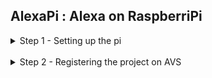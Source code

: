 ## AlexaPi : Alexa on RaspberriPi ##

<details>
  <summary>Step 1 - Setting up the pi</summary>
  <br />
   1) Copy the contents of the setup folder onto your desktop <br />
   2) Install etcher into your pc <br />
   3) Burn Raspian.img to the given sd card using etcher <br />
   4) insert the sd card into the raspberry pi <br />
   5) Poweron the rpi <br />
  </details>
  <br />
<details>
  <summary>Step 2 - Registering the project on AVS</summary>
  <br />
  * 1) Create an amazon developers account at  https://developer.amazon.com <br />
  * 2) Click the ALEXA VOICE SERVICE button <br />
  * 3) Click the GET STARTED button, then click the CREATE PRODUCT button. <br />
  * 4) Fill in Product Information</br>
        * 4.1) Product Name: Use AVS Tutorials Project. <br />
        * 4.2) Product ID: Use PrototypePi. No spaces are allowed for the Product ID field. <br />
        *  4.3) Select Alexa-Enabled Device for Please Select Your Product Type. Select No for Will your device use a companion app? <br />
        * 4.4) Choose Other for Product Category and write Prototype in the (please specify) and Brief product description field. <br />
        * 4.5) Select Hands-free for How will users interact with your product? <br />
        * 4.6) Skip the Upload an image step. This is not required for prototyping. <br />
        * 4.7) Select No for Do you intend to distribute this product commercially? <br />
        * 4.8) Select No for Is this a children’s product or is it otherwise directed to children younger than 13 years old? <br />
        * 4.9) Click NEXT to continue. <br />

  </details>



